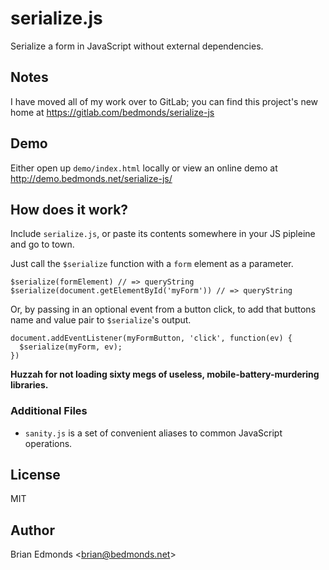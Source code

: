 serialize.js
=============================

Serialize a form in JavaScript without external dependencies.


## Notes

I have moved all of my work over to GitLab; you can find this project's new home
at https://gitlab.com/bedmonds/serialize-js


## Demo

Either open up `demo/index.html` locally or view an online demo
at <http://demo.bedmonds.net/serialize-js/>


## How does it work?

Include `serialize.js`, or paste its contents somewhere in your JS pipleine
and go to town.

Just call the `$serialize` function with a `form` element as a parameter.

    $serialize(formElement) // => queryString
    $serialize(document.getElementById('myForm')) // => queryString

Or, by passing in an optional event from a button click, to add that buttons
name and value pair to `$serialize`'s output.

    document.addEventListener(myFormButton, 'click', function(ev) {
      $serialize(myForm, ev);
    })

**Huzzah for not loading sixty megs of useless,
mobile-battery-murdering libraries.**


### Additional Files

- `sanity.js` is a set of convenient aliases to common JavaScript operations.

## License

MIT

## Author

Brian Edmonds \<brian@bedmonds.net\>
